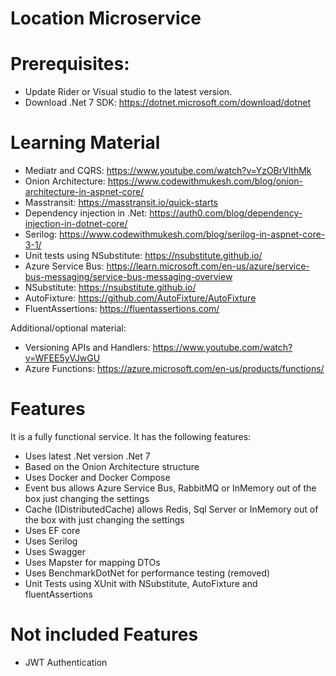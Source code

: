 # Location Microservice

# Prerequisites:
- Update Rider or Visual studio to the latest version.
- Download .Net 7 SDK: https://dotnet.microsoft.com/download/dotnet

# Learning Material 
- Mediatr and CQRS: https://www.youtube.com/watch?v=YzOBrVlthMk
- Onion Architecture: https://www.codewithmukesh.com/blog/onion-architecture-in-aspnet-core/ 
- Masstransit: https://masstransit.io/quick-starts
- Dependency injection in .Net: https://auth0.com/blog/dependency-injection-in-dotnet-core/
- Serilog: https://www.codewithmukesh.com/blog/serilog-in-aspnet-core-3-1/
- Unit tests using NSubstitute: https://nsubstitute.github.io/ 
- Azure Service Bus: https://learn.microsoft.com/en-us/azure/service-bus-messaging/service-bus-messaging-overview
- NSubstitute: https://nsubstitute.github.io/
- AutoFixture: https://github.com/AutoFixture/AutoFixture
- FluentAssertions: https://fluentassertions.com/

Additional/optional material:
- Versioning APIs and Handlers: https://www.youtube.com/watch?v=WFEE5yVJwGU
- Azure Functions: https://azure.microsoft.com/en-us/products/functions/

# Features
It is a fully functional service. It has the following features:

- Uses latest .Net version .Net 7 
- Based on the Onion Architecture structure
- Uses Docker and Docker Compose
- Event bus allows Azure Service Bus, RabbitMQ or InMemory out of the box just changing the settings
- Cache (IDistributedCache) allows Redis, Sql Server or InMemory out of the box with just changing the settings
- Uses EF core
- Uses Serilog
- Uses Swagger
- Uses Mapster for mapping DTOs
- Uses BenchmarkDotNet for performance testing (removed)
- Unit Tests using XUnit with NSubstitute, AutoFixture and fluentAssertions

# Not included Features

- JWT Authentication
